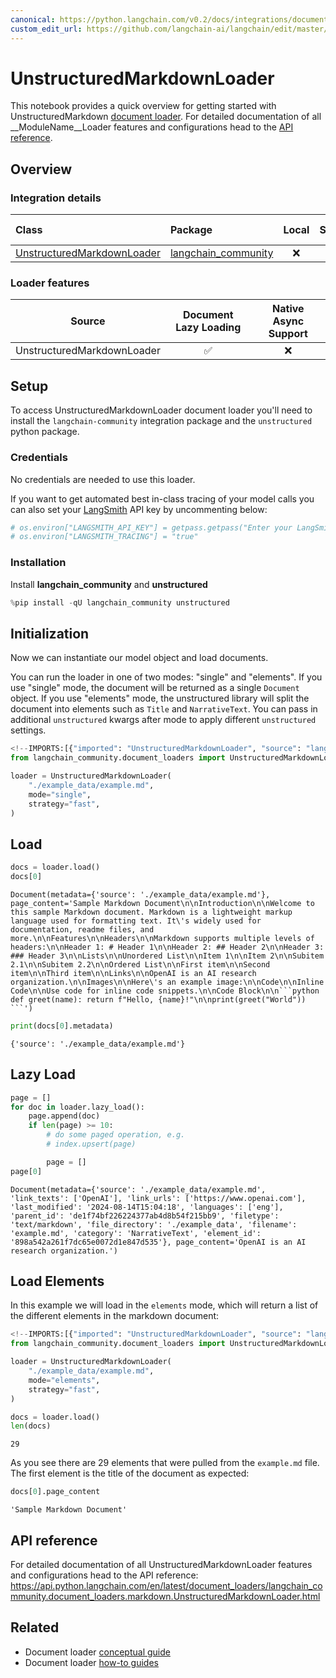 ```yaml
---
canonical: https://python.langchain.com/v0.2/docs/integrations/document_loaders/unstructured_markdown/
custom_edit_url: https://github.com/langchain-ai/langchain/edit/master/docs/docs/integrations/document_loaders/unstructured_markdown.ipynb
---
```


# UnstructuredMarkdownLoader

This notebook provides a quick overview for getting started with UnstructuredMarkdown [document loader](https://python.langchain.com/v0.2/docs/concepts/#document-loaders). For detailed documentation of all __ModuleName__Loader features and configurations head to the [API reference](https://api.python.langchain.com/en/latest/document_loaders/langchain_community.document_loaders.markdown.UnstructuredMarkdownLoader.html).

## Overview
### Integration details


| Class | Package | Local | Serializable | [JS support](https://js.langchain.com/v0.2/docs/integrations/document_loaders/file_loaders/unstructured/)|
| :--- | :--- | :---: | :---: |  :---: |
| [UnstructuredMarkdownLoader](https://api.python.langchain.com/en/latest/document_loaders/langchain_community.document_loaders.markdown.UnstructuredMarkdownLoader.html) | [langchain_community](https://api.python.langchain.com/en/latest/community_api_reference.html) | ❌ | ❌ | ✅ | 
### Loader features
| Source | Document Lazy Loading | Native Async Support
| :---: | :---: | :---: | 
| UnstructuredMarkdownLoader | ✅ | ❌ | 

## Setup

To access UnstructuredMarkdownLoader document loader you'll need to install the `langchain-community` integration package and the `unstructured` python package.

### Credentials

No credentials are needed to use this loader.

If you want to get automated best in-class tracing of your model calls you can also set your [LangSmith](https://docs.smith.langchain.com/) API key by uncommenting below:


```python
# os.environ["LANGSMITH_API_KEY"] = getpass.getpass("Enter your LangSmith API key: ")
# os.environ["LANGSMITH_TRACING"] = "true"
```

### Installation

Install **langchain_community** and **unstructured**


```python
%pip install -qU langchain_community unstructured
```

## Initialization

Now we can instantiate our model object and load documents. 

You can run the loader in one of two modes: "single" and "elements". If you use "single" mode, the document will be returned as a single `Document` object. If you use "elements" mode, the unstructured library will split the document into elements such as `Title` and `NarrativeText`. You can pass in additional `unstructured` kwargs after mode to apply different `unstructured` settings.


```python
<!--IMPORTS:[{"imported": "UnstructuredMarkdownLoader", "source": "langchain_community.document_loaders", "docs": "https://api.python.langchain.com/en/latest/document_loaders/langchain_community.document_loaders.markdown.UnstructuredMarkdownLoader.html", "title": "UnstructuredMarkdownLoader"}]-->
from langchain_community.document_loaders import UnstructuredMarkdownLoader

loader = UnstructuredMarkdownLoader(
    "./example_data/example.md",
    mode="single",
    strategy="fast",
)
```

## Load


```python
docs = loader.load()
docs[0]
```



```output
Document(metadata={'source': './example_data/example.md'}, page_content='Sample Markdown Document\n\nIntroduction\n\nWelcome to this sample Markdown document. Markdown is a lightweight markup language used for formatting text. It\'s widely used for documentation, readme files, and more.\n\nFeatures\n\nHeaders\n\nMarkdown supports multiple levels of headers:\n\nHeader 1: # Header 1\n\nHeader 2: ## Header 2\n\nHeader 3: ### Header 3\n\nLists\n\nUnordered List\n\nItem 1\n\nItem 2\n\nSubitem 2.1\n\nSubitem 2.2\n\nOrdered List\n\nFirst item\n\nSecond item\n\nThird item\n\nLinks\n\nOpenAI is an AI research organization.\n\nImages\n\nHere\'s an example image:\n\nCode\n\nInline Code\n\nUse code for inline code snippets.\n\nCode Block\n\n```python def greet(name): return f"Hello, {name}!"\n\nprint(greet("World")) ```')
```



```python
print(docs[0].metadata)
```
```output
{'source': './example_data/example.md'}
```
## Lazy Load


```python
page = []
for doc in loader.lazy_load():
    page.append(doc)
    if len(page) >= 10:
        # do some paged operation, e.g.
        # index.upsert(page)

        page = []
page[0]
```



```output
Document(metadata={'source': './example_data/example.md', 'link_texts': ['OpenAI'], 'link_urls': ['https://www.openai.com'], 'last_modified': '2024-08-14T15:04:18', 'languages': ['eng'], 'parent_id': 'de1f74bf226224377ab4d8b54f215bb9', 'filetype': 'text/markdown', 'file_directory': './example_data', 'filename': 'example.md', 'category': 'NarrativeText', 'element_id': '898a542a261f7dc65e0072d1e847d535'}, page_content='OpenAI is an AI research organization.')
```


## Load Elements

In this example we will load in the `elements` mode, which will return a list of the different elements in the markdown document:


```python
<!--IMPORTS:[{"imported": "UnstructuredMarkdownLoader", "source": "langchain_community.document_loaders", "docs": "https://api.python.langchain.com/en/latest/document_loaders/langchain_community.document_loaders.markdown.UnstructuredMarkdownLoader.html", "title": "UnstructuredMarkdownLoader"}]-->
from langchain_community.document_loaders import UnstructuredMarkdownLoader

loader = UnstructuredMarkdownLoader(
    "./example_data/example.md",
    mode="elements",
    strategy="fast",
)

docs = loader.load()
len(docs)
```



```output
29
```


As you see there are 29 elements that were pulled from the `example.md` file. The first element is the title of the document as expected:


```python
docs[0].page_content
```



```output
'Sample Markdown Document'
```


## API reference

For detailed documentation of all UnstructuredMarkdownLoader features and configurations head to the API reference: https://api.python.langchain.com/en/latest/document_loaders/langchain_community.document_loaders.markdown.UnstructuredMarkdownLoader.html


## Related

- Document loader [conceptual guide](/docs/concepts/#document-loaders)
- Document loader [how-to guides](/docs/how_to/#document-loaders)